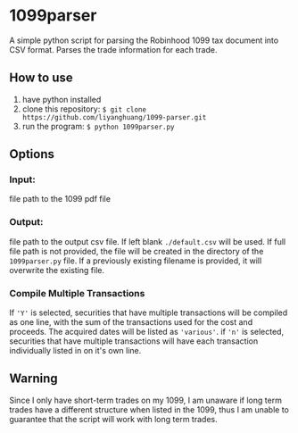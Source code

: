 # 1099parser

A simple python script for parsing the Robinhood 1099 tax document into CSV format.
Parses the trade information for each trade.

## How to use

1. have python installed
2. clone this repository: `$ git clone https://github.com/liyanghuang/1099-parser.git`
3. run the program: `$ python 1099parser.py`

## Options

### Input:
file path to the 1099 pdf file

### Output: 
file path to the output csv file. If left blank `./default.csv` will be used. If full file path is not provided, the file will be created in the directory of the `1099parser.py` file. If a previously existing filename is provided, it will overwrite the existing file.

### Compile Multiple Transactions
If `'Y'` is selected, securities that have multiple transactions will be compiled as one line, with the sum of the transactions used for the cost and proceeds. The acquired dates will be listed as `'various'`. if `'n'` is selected, securities that have multiple transactions will have each transaction individually listed in on it's own line.

## Warning

Since I only have short-term trades on my 1099, I am unaware if long term trades have a different structure when listed in the 1099, thus I am unable to guarantee that the script will work with long term trades.


